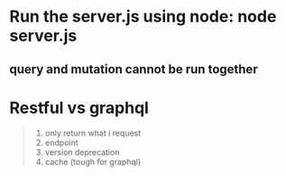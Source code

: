 # Run the server.js using node: node server.js



## query and mutation cannot be run together ##


# Restful vs graphql
> 1. only return what i request
> 2. endpoint
> 3. version deprecation
> 4. cache (tough for graphql) 